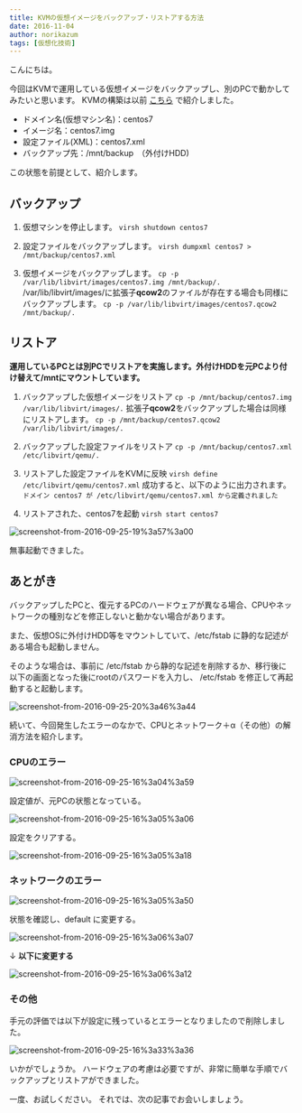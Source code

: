 ```yaml
---
title: KVMの仮想イメージをバックアップ・リストアする方法
date: 2016-11-04
author: norikazum
tags: [仮想化技術]
---
```


こんにちは。

今回はKVMで運用している仮想イメージをバックアップし、別のPCで動かしてみたいと思います。
KVMの構築は以前 [こちら](https://mseeeen.msen.jp/make-virtual-mac…-kvm-in-centos-7/) で紹介しました。

* ドメイン名(仮想マシン名)：centos7
* イメージ名：centos7.img
* 設定ファイル(XML)：centos7.xml
* バックアップ先：/mnt/backup　（外付けHDD)

この状態を前提として、紹介します。

## バックアップ

1. 仮想マシンを停止します。
`virsh shutdown centos7`

1. 設定ファイルをバックアップします。
`virsh dumpxml centos7 > /mnt/backup/centos7.xml`

1. 仮想イメージをバックアップします。
`cp -p /var/lib/libvirt/images/centos7.img /mnt/backup/. `
/var/lib/libvirt/images/に拡張子**qcow2**のファイルが存在する場合も同様にバックアップします。
`cp -p /var/lib/libvirt/images/centos7.qcow2 /mnt/backup/.`


## リストア
**運用しているPCとは別PCでリストアを実施します。外付けHDDを元PCより付け替えて/mntにマウントしています。**

1. バックアップした仮想イメージをリストア
`cp -p /mnt/backup/centos7.img /var/lib/libvirt/images/.`
拡張子**qcow2**をバックアップした場合は同様にリストアします。
`cp -p /mnt/backup/centos7.qcow2 /var/lib/libvirt/images/.`

1. バックアップした設定ファイルをリストア
`cp -p /mnt/backup/centos7.xml /etc/libvirt/qemu/.`

1. リストアした設定ファイルをKVMに反映
`virsh define /etc/libvirt/qemu/centos7.xml`
成功すると、以下のように出力されます。
`ドメイン centos7 が /etc/libvirt/qemu/centos7.xml から定義されました`

1. リストアされた、centos7を起動
`virsh start centos7`

![screenshot-from-2016-09-25-19%3a57%3a00](images/backup-and-restore-virtual-image-for-kvm-1.png)

無事起動できました。


## あとがき

バックアップしたPCと、復元するPCのハードウェアが異なる場合、CPUやネットワークの種別などを修正しないと動かない場合があります。

また、仮想OSに外付けHDD等をマウントしていて、/etc/fstab に静的な記述がある場合も起動しません。

そのような場合は、事前に /etc/fstab から静的な記述を削除するか、移行後に以下の画面となった後にrootのパスワードを入力し、 /etc/fstab を修正して再起動すると起動します。

![screenshot-from-2016-09-25-20%3a46%3a44](images/backup-and-restore-virtual-image-for-kvm-2.png)


続いて、今回発生したエラーのなかで、CPUとネットワーク＋α（その他）の解消方法を紹介します。

### CPUのエラー

![screenshot-from-2016-09-25-16%3a04%3a59](images/backup-and-restore-virtual-image-for-kvm-3.png)

設定値が、元PCの状態となっている。

![screenshot-from-2016-09-25-16%3a05%3a06](images/backup-and-restore-virtual-image-for-kvm-4.png)

設定をクリアする。

![screenshot-from-2016-09-25-16%3a05%3a18](images/backup-and-restore-virtual-image-for-kvm-5.png)

### ネットワークのエラー

![screenshot-from-2016-09-25-16%3a05%3a50](images/backup-and-restore-virtual-image-for-kvm-6.png)

状態を確認し、default に変更する。

![screenshot-from-2016-09-25-16%3a06%3a07](images/backup-and-restore-virtual-image-for-kvm-7.png)

↓ **以下に変更する**

![screenshot-from-2016-09-25-16%3a06%3a12](images/backup-and-restore-virtual-image-for-kvm-8.png)

### その他

手元の評価では以下が設定に残っているとエラーとなりましたので削除しました。

![screenshot-from-2016-09-25-16%3a33%3a36](images/backup-and-restore-virtual-image-for-kvm-9.png)

いかがでしょうか。
ハードウェアの考慮は必要ですが、非常に簡単な手順でバックアップとリストアができました。

一度、お試しください。
それでは、次の記事でお会いしましょう。
